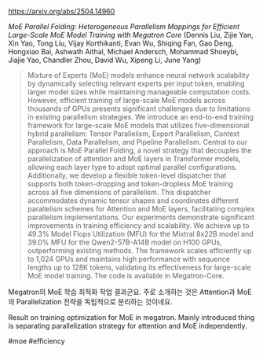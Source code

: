 https://arxiv.org/abs/2504.14960

*MoE Parallel Folding: Heterogeneous Parallelism Mappings for Efficient Large-Scale MoE Model Training with Megatron Core* (Dennis Liu, Zijie Yan, Xin Yao, Tong Liu, Vijay Korthikanti, Evan Wu, Shiqing Fan, Gao Deng, Hongxiao Bai, Ashwath Aithal, Michael Andersch, Mohammad Shoeybi, Jiajie Yao, Chandler Zhou, David Wu, Xipeng Li, June Yang)

> Mixture of Experts (MoE) models enhance neural network scalability by dynamically selecting relevant experts per input token, enabling larger model sizes while maintaining manageable computation costs. However, efficient training of large-scale MoE models across thousands of GPUs presents significant challenges due to limitations in existing parallelism strategies. We introduce an end-to-end training framework for large-scale MoE models that utilizes five-dimensional hybrid parallelism: Tensor Parallelism, Expert Parallelism, Context Parallelism, Data Parallelism, and Pipeline Parallelism. Central to our approach is MoE Parallel Folding, a novel strategy that decouples the parallelization of attention and MoE layers in Transformer models, allowing each layer type to adopt optimal parallel configurations. Additionally, we develop a flexible token-level dispatcher that supports both token-dropping and token-dropless MoE training across all five dimensions of parallelism. This dispatcher accommodates dynamic tensor shapes and coordinates different parallelism schemes for Attention and MoE layers, facilitating complex parallelism implementations. Our experiments demonstrate significant improvements in training efficiency and scalability. We achieve up to 49.3% Model Flops Utilization (MFU) for the Mixtral 8x22B model and 39.0% MFU for the Qwen2-57B-A14B model on H100 GPUs, outperforming existing methods. The framework scales efficiently up to 1,024 GPUs and maintains high performance with sequence lengths up to 128K tokens, validating its effectiveness for large-scale MoE model training. The code is available in Megatron-Core.

Megatron의 MoE 학습 최적화 작업 결과군요. 주로 소개하는 것은 Attention과 MoE의 Parallelization 전략을 독립적으로 분리하는 것이네요.

<english>
Result on training optimization for MoE in megatron. Mainly introduced thing is separating parallelization strategy for attention and MoE independently.
</english>

#moe #efficiency 